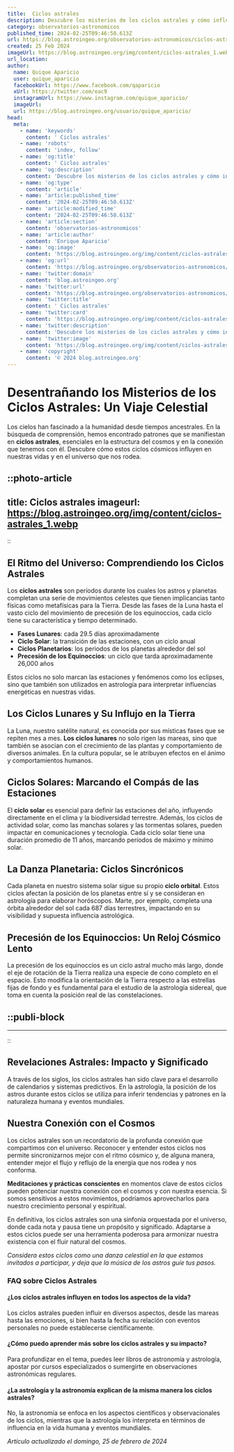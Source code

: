 ```yaml
---
title:  Ciclos astrales
description: Descubre los misterios de los ciclos astrales y cómo influyen en tu vida. Explora patrones celestes para mejorar tu bienestar cósmico.
category: observatorios-astronomicos
published_time: 2024-02-25T09:46:50.613Z
url: https://blog.astroingeo.org/observatorios-astronomicos/ciclos-astrales
created: 25 Feb 2024
imageUrl: https://blog.astroingeo.org/img/content/ciclos-astrales_1.webp
url_location:
author:
  name: Quique Aparicio
  user: quique_aparicio
  facebookUrl: https://www.facebook.com/qaparicio
  xUrl: https://twitter.com/eac9
  instagramUrl: https://www.instagram.com/quique_aparicio/
  imageUrl: 
  url: https://blog.astroingeo.org/usuario/quique_aparicio/
head:
  meta:
    - name: 'keywords'
      content: ' Ciclos astrales'
    - name: 'robots'
      content: 'index, follow'
    - name: 'og:title'
      content: ' Ciclos astrales'
    - name: 'og:description'
      content: 'Descubre los misterios de los ciclos astrales y cómo influyen en tu vida. Explora patrones celestes para mejorar tu bienestar cósmico.'
    - name: 'og:type'
      content: 'article'
    - name: 'article:published_time'
      content: '2024-02-25T09:46:50.613Z'
    - name: 'article:modified_time'
      content: '2024-02-25T09:46:50.613Z'
    - name: 'article:section'
      content: 'observatorios-astronomicos'
    - name: 'article:author'
      content: 'Enrique Aparicio'
    - name: 'og:image'
      content: 'https://blog.astroingeo.org/img/content/ciclos-astrales_1.webp'
    - name: 'og:url'
      content: 'https://blog.astroingeo.org/observatorios-astronomicos/ciclos-astrales'
    - name: 'twitter:domain'
      content: 'blog.astroingeo.org'
    - name: 'twitter:url'
      content: 'https://blog.astroingeo.org/observatorios-astronomicos/ciclos-astrales'
    - name: 'twitter:title'
      content: ' Ciclos astrales'
    - name: 'twitter:card'
      content: 'https://blog.astroingeo.org/img/content/ciclos-astrales_1.webp'
    - name: 'twitter:description'
      content: 'Descubre los misterios de los ciclos astrales y cómo influyen en tu vida. Explora patrones celestes para mejorar tu bienestar cósmico.'
    - name: 'twitter:image'
      content: 'https://blog.astroingeo.org/img/content/ciclos-astrales_1.webp'
    - name: 'copyright'
      content: '© 2024 blog.astroingeo.org'
---
```

# Desentrañando los Misterios de los Ciclos Astrales: Un Viaje Celestial

Los cielos han fascinado a la humanidad desde tiempos ancestrales. En la búsqueda de comprensión, hemos encontrado patrones que se manifiestan en **ciclos astrales**, esenciales en la estructura del cosmos y en la conexión que tenemos con él. Descubre cómo estos ciclos cósmicos influyen en nuestras vidas y en el universo que nos rodea.


::photo-article
---
title:  Ciclos astrales
imageurl: https://blog.astroingeo.org/img/content/ciclos-astrales_1.webp
---
::



## El Ritmo del Universo: Comprendiendo los Ciclos Astrales

Los **ciclos astrales** son períodos durante los cuales los astros y planetas completan una serie de movimientos celestes que tienen implicancias tanto físicas como metafísicas para la Tierra. Desde las fases de la Luna hasta el vasto ciclo del movimiento de precesión de los equinoccios, cada ciclo tiene su característica y tiempo determinado.

- **Fases Lunares**: cada 29.5 días aproximadamente
- **Ciclo Solar**: la transición de las estaciones, con un ciclo anual
- **Ciclos Planetarios**: los periodos de los planetas alrededor del sol
- **Precesión de los Equinoccios**: un ciclo que tarda aproximadamente 26,000 años

Estos ciclos no solo marcan las estaciones y fenómenos como los eclipses, sino que también son utilizados en astrología para interpretar influencias energéticas en nuestras vidas.

## Los Ciclos Lunares y Su Influjo en la Tierra

La Luna, nuestro satélite natural, es conocida por sus místicas fases que se repiten mes a mes. **Los ciclos lunares** no solo rigen las mareas, sino que también se asocian con el crecimiento de las plantas y comportamiento de diversos animales. En la cultura popular, se le atribuyen efectos en el ánimo y comportamientos humanos.

## Ciclos Solares: Marcando el Compás de las Estaciones

El **ciclo solar** es esencial para definir las estaciones del año, influyendo directamente en el clima y la biodiversidad terrestre. Además, los ciclos de actividad solar, como las manchas solares y las tormentas solares, pueden impactar en comunicaciones y tecnología. Cada ciclo solar tiene una duración promedio de 11 años, marcando períodos de máximo y mínimo solar.

## La Danza Planetaria: Ciclos Sincrónicos

Cada planeta en nuestro sistema solar sigue su propio **ciclo orbital**. Estos ciclos afectan la posición de los planetas entre sí y se consideran en astrología para elaborar horóscopos. Marte, por ejemplo, completa una órbita alrededor del sol cada 687 días terrestres, impactando en su visibilidad y supuesta influencia astrológica.

## Precesión de los Equinoccios: Un Reloj Cósmico Lento

La precesión de los equinoccios es un ciclo astral mucho más largo, donde el eje de rotación de la Tierra realiza una especie de cono completo en el espacio. Esto modifica la orientación de la Tierra respecto a las estrellas fijas de fondo y es fundamental para el estudio de la astrología sidereal, que toma en cuenta la posición real de las constelaciones.


  ::publi-block
  ---
  ---
  ::
  
  

## Revelaciones Astrales: Impacto y Significado

A través de los siglos, los ciclos astrales han sido clave para el desarrollo de calendarios y sistemas predictivos. En la astrología, la posición de los astros durante estos ciclos se utiliza para inferir tendencias y patrones en la naturaleza humana y eventos mundiales.

## Nuestra Conexión con el Cosmos

Los ciclos astrales son un recordatorio de la profunda conexión que compartimos con el universo. Reconocer y entender estos ciclos nos permite sincronizarnos mejor con el ritmo cósmico y, de alguna manera, entender mejor el flujo y reflujo de la energía que nos rodea y nos conforma.

**Meditaciones y prácticas conscientes** en momentos clave de estos ciclos pueden potenciar nuestra conexión con el cosmos y con nuestra esencia. Si somos sensitivos a estos movimientos, podríamos aprovecharlos para nuestro crecimiento personal y espiritual.

En definitiva, los ciclos astrales son una sinfonía orquestada por el universo, donde cada nota y pausa tiene un propósito y significado. Adaptarse a estos ciclos puede ser una herramienta poderosa para armonizar nuestra existencia con el fluir natural del cosmos.

*Considera estos ciclos como una danza celestial en la que estamos invitados a participar, y deja que la música de los astros guíe tus pasos.*

### FAQ sobre Ciclos Astrales

#### ¿Los ciclos astrales influyen en todos los aspectos de la vida?
Los ciclos astrales pueden influir en diversos aspectos, desde las mareas hasta las emociones, si bien hasta la fecha su relación con eventos personales no puede establecerse científicamente.

#### ¿Cómo puedo aprender más sobre los ciclos astrales y su impacto?
Para profundizar en el tema, puedes leer libros de astronomía y astrología, apostar por cursos especializados o sumergirte en observaciones astronómicas regulares.

#### ¿La astrología y la astronomía explican de la misma manera los ciclos astrales?
No, la astronomía se enfoca en los aspectos científicos y observacionales de los ciclos, mientras que la astrología los interpreta en términos de influencia en la vida humana y eventos mundiales.

_Artículo actualizado el domingo, 25 de febrero de 2024_